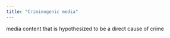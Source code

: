 ```yaml
---
title: "Criminogenic media"
---
```

media content that is hypothesized to be a direct cause of crime

